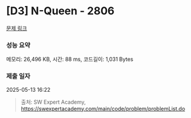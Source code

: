 # [D3] N-Queen - 2806 

[문제 링크](https://swexpertacademy.com/main/code/problem/problemDetail.do?contestProbId=AV7GKs06AU0DFAXB) 

### 성능 요약

메모리: 26,496 KB, 시간: 88 ms, 코드길이: 1,031 Bytes

### 제출 일자

2025-05-13 16:22



> 출처: SW Expert Academy, https://swexpertacademy.com/main/code/problem/problemList.do